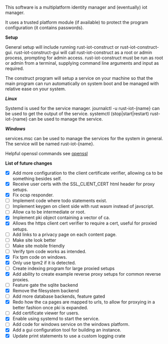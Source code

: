 This software is a multiplatform identity manager and (eventually) iot manager.

It uses a trusted platform module (if available) to protect the program configuration (it contains passwords).

**Setup**

General setup will include running rust-iot-construct or rust-iot-construct-gui. rust-iot-construct-gui will call rust-iot-construct as a root or admin process, prompting for admin access. rust-iot-construct must be run as root or admin from a terminal, supplying command line arguments and input as required.

The construct program will setup a service on your machine so that the main program can run automatically on system boot and be managed with relative ease on your system.

***Linux***

Systemd is used for the service manager. journalctl -u rust-iot-{name} can be used to get the output of the service. systemctl (stop|start|restart) rust-iot-{name} can be used to manage the service.

***Windows***

services.msc can be used to manage the services for the system in general. The service will be named rust-iot-{name}.

Helpful openssl commands see [openssl](openssl.md)

**List of future changes**

- [x] Add more configuration to the client certificate verifier, allowing ca to be something besides self.
- [x] Receive user certs with the SSL_CLIENT_CERT html header for proxy setups.
- [x] Fix ocsp responder.
- [ ] Implement code where todo statements exist.
- [ ] Implement keygen on client side with rust wasm instead of javscript.
- [ ] Allow ca to be intermediate or root.
- [x] Implement pki object containing a vector of ca.
- [x] Allows the https client cert verifier to require a cert, useful for proxied setups.
- [ ] Add links to a privacy page on each content page.
- [ ] Make site look better
- [ ] Make site mobile friendly
- [ ] Verify tpm code works as intended.
- [x] Fix tpm code on windows.
- [x] Only use tpm2 if it is detected.
- [ ] Create indexing program for large proxied setups
- [x] Add ability to create example reverse proxy setups for common reverse proxies.
- [ ] Feature gate the sqlite backend
- [x] Remove the filesystem backend
- [ ] Add more database backends, feature gated
- [x] Redo how the ca pages are mapped to urls, to allow for proxying in a better fashion once pki is expanded.
- [ ] Add certificate viewer for users.
- [x] Enable using systemd to start the service.
- [ ] Add code for windows service on the windows platform.
- [x] Add a gui configuration tool for building an instance.
- [x] Update print statements to use a custom logging crate
